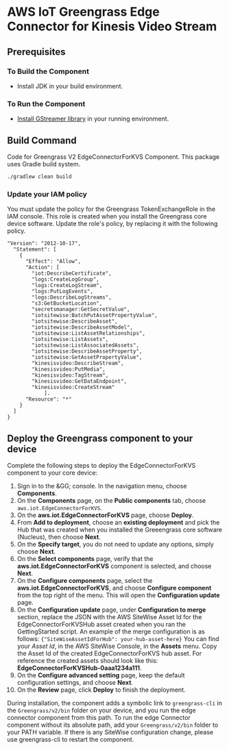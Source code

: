 # AWS IoT Greengrass Edge Connector for Kinesis Video Stream #

## Prerequisites ##

### To Build the Component ###

* Install JDK in your build environment.

### To Run the Component ###

* [Install GStreamer library](https://gstreamer.freedesktop.org/documentation/installing/index.html?gi-language=c) in your running environment.

## Build Command ##

Code for Greengrass V2 EdgeConnectorForKVS Component. This package uses Gradle build system.

```sh
./gradlew clean build
```
### Update your IAM policy ###

You must update the policy for the Greengrass TokenExchangeRole in the IAM console. This role is created when you install the Greengrass core device software. Update the role's policy, by replacing it with the following policy. 

```
"Version": "2012-10-17",
  "Statement": [
    {
      "Effect": "Allow",
      "Action": [
        "iot:DescribeCertificate",
        "logs:CreateLogGroup",
        "logs:CreateLogStream",
        "logs:PutLogEvents",
        "logs:DescribeLogStreams",
        "s3:GetBucketLocation",
        "secretsmanager:GetSecretValue",
        "iotsitewise:BatchPutAssetPropertyValue",
        "iotsitewise:DescribeAsset",
        "iotsitewise:DescribeAssetModel",
        "iotsitewise:ListAssetRelationships",
        "iotsitewise:ListAssets",
        "iotsitewise:ListAssociatedAssets",
        "iotsitewise:DescribeAssetProperty",
        "iotsitewise:GetAssetPropertyValue",
        "kinesisvideo:DescribeStream",
        "kinesisvideo:PutMedia",
        "kinesisvideo:TagStream",
        "kinesisvideo:GetDataEndpoint",
        "kinesisvideo:CreateStream"
            ].
      "Resource": "*"
    }
  ]
}
```

## Deploy the Greengrass component to your device ##

Complete the following steps to deploy the EdgeConnectorForKVS component to your core device:

1. Sign in to the &GG; console. In the navigation menu, choose **Components**.
2. On the **Components** page, on the **Public components** tab, choose <code>aws.iot.EdgeConnectorForKVS</code>.</para>
3. On the **aws.iot.EdgeConnectorForKVS** page, choose **Deploy**.
4. From **Add to deployment**, choose an  **existing deployment** and pick the Hub that was created when you installed the Greeengrass core software (Nucleus), then  choose **Next**.
5. On the **Specify target**, you do not need to update any options, simply choose **Next**.
6. On the **Select components** page, verify that the **aws.iot.EdgeConnectorForKVS** component is selected, and choose **Next**.
7. On the **Configure components** page, select the **aws.iot.EdgeConnectorForKVS**, and choose **Configure component** from the top right of the menu. This will open the **Configuration update** page.
8. On the **Configuration update** page, under **Configuration to merge** section, replace the JSON with the AWS SiteWise Asset Id for the EdgeConnectorForKVSHub asset created when you ran the GettingStarted script. An example of the merge configuration is as follows: `{"SiteWiseAssetIdForHub": your-hub-asset-here}` You can find your _Asset Id_, in the AWS SiteWise Console, in the **Assets** menu. Copy the Asset Id of the created EdgeConnectorForKVS hub asset. For reference the created assets should look like this: **EdgeConnectorForKVSHub-0aaa1234a111**.
9. On the **Configure advanced setting** page, keep the default configuration settings, and choose **Next**.
10. On the **Review** page, click **Deploy** to finish the deployment.
                     
During installation, the component adds a symbolic link to `greengrass-cli` in the `Greengrass/v2/bin` folder on your device, and you run the edge connector component from this path. To run the edge Connector component without its absolute path, add your `Greengrass/v2/bin` folder to your PATH variable. If there is any SiteWise configuration change, please use greengrass-cli to restart the component.
